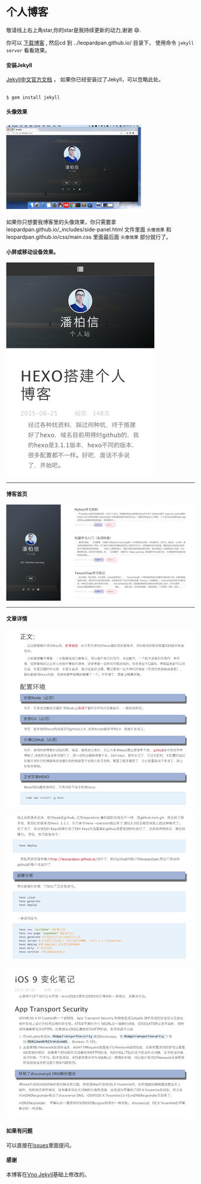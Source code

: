 # 个人博客    


敬请线上右上角star,你的star是我持续更新的动力,谢谢 😄.


你可以 [下载博客](https://github.com/leopardpan/leopardpan.github.io/archive/master.zip) , 然后cd 到 ../leopardpan.github.io/ 目录下， 使用命令 `jekyll server` 看看效果。


#### 安装Jekyll

[Jekyll中文官方文档](http://jekyll.bootcss.com/) ， 如果你已经安装过了Jekyll，可以忽略此处。

```

$ gem install jekyll

```


#### 头像效果

![](/assets/images/icon.gif)

如果你只想要我博客里的头像效果，你只需要拿 leopardpan.github.io/_includes/side-panel.html 文件里面 `头像效果` 和 leopardpan.github.io/css/main.css 里面最后面 `头像效果` 部分就行了。


#### 小屏或移动设备效果。


![](/assets/images/img5.png)

***

#### 博客首页   



![](/assets/images/img4.png)   

***  

#### 文章详情   



![](/assets/images/img3.png)


![](/assets/images/img2.png)


![](/assets/images/img1.png)


#### 如果有问题      
可以直接在[Issues](https://github.com/leopardpan/leopardpan.github.io/issues)里面提问。        


#### 感谢   
本博客在[Vno Jekyll](https://github.com/onevcat/vno-jekyll)基础上修改的。  